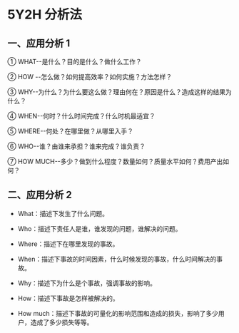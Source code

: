 # 5Y2H 分析法

## 一、应用分析 1

① WHAT--是什么？目的是什么？做什么工作？

② HOW --怎么做？如何提高效率？如何实施？方法怎样？

③ WHY--为什么？为什么要这么做？理由何在？原因是什么？造成这样的结果为什么？

④ WHEN--何时？什么时间完成？什么时机最适宜？

⑤ WHERE--何处？在哪里做？从哪里入手？

⑥ WHO--谁？由谁来承担？谁来完成？谁负责？

⑦ HOW MUCH--多少？做到什么程度？数量如何？质量水平如何？费用产出如何？

## 二、应用分析 2

- What：描述下发生了什么问题。

- Who：描述下责任人是谁，谁发现的问题，谁解决的问题。

- Where：描述下在哪里发现的事故。

- When：描述下事故的时间因素，什么时候发现的事故，什么时间解决的事故。

- Why：描述下为什么是个事故，强调事故的影响。

- How：描述下事故是怎样被解决的。

- How much：描述下事故的可量化的影响范围和造成的损失，影响了多少用户，造成了多少损失等等。
